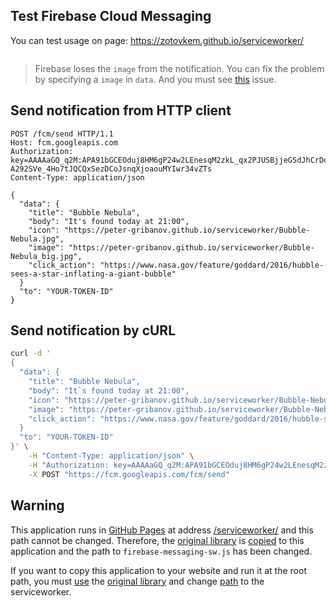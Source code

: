 Test Firebase Cloud Messaging
-----------------------------

You can test usage on page: https://zotovkem.github.io/serviceworker/

<img src="ScreenRecord.gif" alt="" align="center">

> Firebase loses the `image` from the notification.
> You can fix the problem by specifying a `image` in `data`.
> And you must see [this](https://github.com/firebase/quickstart-js/issues/71) issue.


Send notification from HTTP client
----------------------------------

```
POST /fcm/send HTTP/1.1
Host: fcm.googleapis.com
Authorization: key=AAAAaGQ_q2M:APA91bGCEOduj8HM6gP24w2LEnesqM2zkL_qx2PJUSBjjeGSdJhCrDoJf_WbT7wpQZrynHlESAoZ1VHX9Nro6W_tqpJ3Aw-A292SVe_4Ho7tJQCQxSezDCoJsnqXjoaouMYIwr34vZTs
Content-Type: application/json

{
  "data": {
    "title": "Bubble Nebula",
    "body": "It's found today at 21:00",
    "icon": "https://peter-gribanov.github.io/serviceworker/Bubble-Nebula.jpg",
    "image": "https://peter-gribanov.github.io/serviceworker/Bubble-Nebula_big.jpg",
    "click_action": "https://www.nasa.gov/feature/goddard/2016/hubble-sees-a-star-inflating-a-giant-bubble"
  }
  "to": "YOUR-TOKEN-ID"
}
```

Send notification by cURL
-------------------------

```bash
curl -d '
{
  "data": {
    "title": "Bubble Nebula",
    "body": "It`s found today at 21:00",
    "icon": "https://peter-gribanov.github.io/serviceworker/Bubble-Nebula.jpg",
    "image": "https://peter-gribanov.github.io/serviceworker/Bubble-Nebula_big.jpg",
    "click_action": "https://www.nasa.gov/feature/goddard/2016/hubble-sees-a-star-inflating-a-giant-bubble"
  }
  "to": "YOUR-TOKEN-ID"
}' \
    -H "Content-Type: application/json" \
    -H "Authorization: key=AAAAaGQ_q2M:APA91bGCEOduj8HM6gP24w2LEnesqM2zkL_qx2PJUSBjjeGSdJhCrDoJf_WbT7wpQZrynHlESAoZ1VHX9Nro6W_tqpJ3Aw-A292SVe_4Ho7tJQCQxSezDCoJsnqXjoaouMYIwr34vZTs" \
    -X POST "https://fcm.googleapis.com/fcm/send"
```

Warning
-------

This application runs in [GitHub Pages](https://pages.github.com/) at address [/serviceworker/](https://peter-gribanov.github.io/serviceworker/) and this path cannot be changed. Therefore, the [original library](http://www.gstatic.com/firebasejs/3.7.2/firebase.js) is [copied](https://github.com/peter-gribanov/serviceworker/blob/master/firebase.js) to this application and the path to `firebase-messaging-sw.js` has been changed.

If you want to copy this application to your website and run it at the root path, you must [use](https://github.com/peter-gribanov/serviceworker/blob/master/index.html#L95) the [original library](http://www.gstatic.com/firebasejs/3.7.2/firebase.js) and change [path](https://github.com/peter-gribanov/serviceworker/blob/master/app.js#L100) to the serviceworker.
